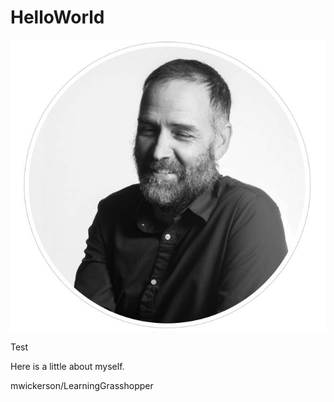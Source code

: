 # HelloWorld

![headshot](Capture4.JPG)

Test

Here is a little about myself.

mwickerson/LearningGrasshopper
